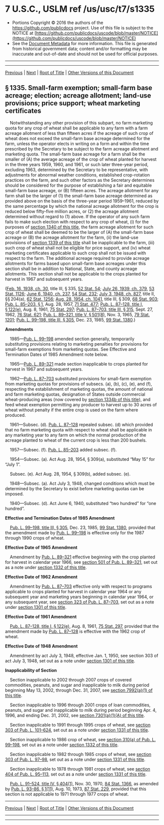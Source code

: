 ---
---

# 7 U.S.C., USLM ref /us/usc/t7/s1335

* Portions Copyright © 2016 the authors of the https://github.com/publicdocs project.
  Use of this file is subject to the NOTICE at [https://github.com/publicdocs/uscode/blob/master/NOTICE](https://github.com/publicdocs/uscode/blob/master/NOTICE)
* See the [Document Metadata](././../../../../../../..//README.md) for more information.
  This file is generated from historical government data; content and/or formatting may be inaccurate and out-of-date and should not be used for official purposes.

----------
----------

[Previous](./../../../../../../..//us/usc/t7/ch35/schII/ptB/sptiii/m__us_usc_t7_s1334b.md) | [Next](./../../../../../../..//us/usc/t7/ch35/schII/ptB/sptiii/m__us_usc_t7_s1336.md) | [Root of Title](./../../../../../../../) | [Other Versions of this Document](https://publicdocs.github.io/go/links?ns=uslm&ref=%2Fus%2Fusc%2Ft7%2Fs1335)

## § 1335. Small-farm exemption; small-farm base acreage; election; acreage allotment; land-use provisions; price support; wheat marketing certificates

    Notwithstanding any other provision of this subpart, no farm marketing quota for any crop of wheat shall be applicable to any farm with a farm acreage allotment of less than fifteen acres if the acreage of such crop of wheat does not exceed the small-farm base acreage determined for the farm, unless the operator elects in writing on a form and within the time prescribed by the Secretary to be subject to the farm acreage allotment and marketing quota. The small-farm base acreage for a farm shall be the smaller of (A) the average acreage of the crop of wheat planted for harvest in the three years 1959, 1960, and 1961, or such later three-year period, excluding 1963, determined by the Secretary to be representative, with adjustments for abnormal weather conditions, established crop-rotation practices on the farm, and such other factors as the Secretary determines should be considered for the purpose of establishing a fair and equitable small-farm base acreage, or (B) fifteen acres. The acreage allotment for any farm shall be the larger of (1) the small-farm base acreage determined as provided above on the basis of the three-year period 1959–1961, reduced by the same percentage by which the national acreage allotment for the crop is reduced below fifty-five million acres, or (2) the acreage allotment determined without regard to (1) above. If the operator of any such farm fails to make such election with respect to any crop of wheat, (i) for the purposes of [section 1340 of this title][/us/usc/t7/s1340], the farm acreage allotment for such crop of wheat shall be deemed to be the larger of (A) the small-farm base acreage or (B) the acreage allotment for the farm, (ii) the land-use provisions of [section 1339 of this title][/us/usc/t7/s1339] shall be inapplicable to the farm, (iii) such crop of wheat shall not be eligible for price support, and (iv) wheat marketing certificates applicable to such crop shall not be issued with respect to the farm. The additional acreage required to provide acreage allotments for farms based upon small-farm base acreages under this section shall be in addition to National, State, and county acreage allotments. This section shall not be applicable to the crops planted for harvest in 1967 and subsequent years.

([Feb. 16, 1938, ch. 30][/us/act/1938-02-16/ch30], title III, § 335, [52 Stat. 54][/us/stat/52/54]; [July 26, 1939, ch. 379][/us/act/1939-07-26/ch379], [53 Stat. 1126][/us/stat/53/1126]; [June 6, 1940, ch. 237][/us/act/1940-06-06/ch237], [54 Stat. 232][/us/stat/54/232]; [July 3, 1948, ch. 827][/us/act/1948-07-03/ch827], title II, §§ 204(a), [62 Stat. 1256][/us/stat/62/1256]; [Aug. 28, 1954, ch. 1041][/us/act/1954-08-28/ch1041], title III, § 309, [68 Stat. 903][/us/stat/68/903]; [Pub. L. 85–203, § 1][/us/pl/85/203/s1], Aug. 28, 1957, [71 Stat. 477][/us/stat/71/477]; [Pub. L. 87–128, title I, § 122(e)][/us/pl/87/128/s122/e], Aug. 8, 1961, [75 Stat. 297][/us/stat/75/297]; [Pub. L. 87–703, title III, § 315][/us/pl/87/703/s315], Sept. 27, 1962, [76 Stat. 621][/us/stat/76/621]; [Pub. L. 89–321, title V, § 501(8)][/us/pl/89/321/s501/8], Nov. 3, 1965, [79 Stat. 1201][/us/stat/79/1201]; [Pub. L. 99–198, title III, § 305][/us/pl/99/198/s305], Dec. 23, 1985, [99 Stat. 1380][/us/stat/99/1380].)

 __Amendments__ 

    1985—[Pub. L. 99–198][/us/pl/99/198] amended section generally, temporarily substituting provisions relating to marketing penalties for provisions for small-farm exemptions from marketing quotas. See Effective and Termination Dates of 1985 Amendment note below.

    1965—[Pub. L. 89–321][/us/pl/89/321] made section inapplicable to crops planted for harvest in 1967 and subsequent years.

    1962—[Pub. L. 87–703][/us/pl/87/703] substituted provisions for small-farm exemption from marketing quotas for provisions of subsecs. (a), (b), (c), (e), and (f), respecting the establishment of marketing quotas, the amount of national and farm marketing quotas, designation of States outside commercial wheat-producing areas (now covered by [section 1334b of this title][/us/usc/t7/s1334b]), and feed wheat exemption permitting any producer to harvest up to 30 acres of wheat without penalty if the entire crop is used on the farm where produced.

    1961—Subsec. (d). [Pub. L. 87–128][/us/pl/87/128] repealed subsec. (d) which provided that no farm marketing quota with respect to wheat shall be applicable in any marketing year to any farm on which the normal production of the acreage planted to wheat of the current crop is less than 200 bushels.

    1957—Subsec. (f). [Pub. L. 85–203][/us/pl/85/203] added subsec. (f).

    1954—Subsec. (a). Act Aug. 28, 1954, § 309(a), substituted “May 15” for “July 1”.

    Subsec. (e). Act Aug. 28, 1954, § 309(b), added subsec. (e).

    1948—Subsec. (a). Act July 3, 1948, changed conditions which must be determined by the Secretary to exist before marketing quotas can be imposed.

    1940—Subsec. (d). Act June 6, 1940, substituted “two hundred” for “one hundred”.

 __Effective and Termination Dates of 1985 Amendment__ 

    [Pub. L. 99–198, title III, § 305][/us/pl/99/198/s305], Dec. 23, 1985, [99 Stat. 1380][/us/stat/99/1380], provided that the amendment made by [Pub. L. 99–198][/us/pl/99/198] is effective only for the 1987 through 1990 crops of wheat.

 __Effective Date of 1965 Amendment__ 

    Amendment by [Pub. L. 89–321][/us/pl/89/321] effective beginning with the crop planted for harvest in calendar year 1966, see [section 501 of Pub. L. 89–321][/us/pl/89/321/s501], set out as a note under [section 1332 of this title][/us/usc/t7/s1332].

 __Effective Date of 1962 Amendment__ 

    Amendment by [Pub. L. 87–703][/us/pl/87/703] effective only with respect to programs applicable to crops planted for harvest in calendar year 1964 or any subsequent year and marketing years beginning in calendar year 1964, or any subsequent year, see [section 323 of Pub. L. 87–703][/us/pl/87/703/s323], set out as a note under [section 1301 of this title][/us/usc/t7/s1301].

 __Effective Date of 1961 Amendment__ 

    [Pub. L. 87–128, title I, § 122(e)][/us/pl/87/128/s122/e], Aug. 8, 1961, [75 Stat. 297][/us/stat/75/297], provided that the amendment made by [Pub. L. 87–128][/us/pl/87/128] is effective with the 1962 crop of wheat.

 __Effective Date of 1948 Amendment__ 

    Amendment by act July 3, 1948, effective Jan. 1, 1950, see section 303 of act July 3, 1948, set out as a note under [section 1301 of this title][/us/usc/t7/s1301].

 __Inapplicability of Section__ 

    Section inapplicable to 2002 through 2007 crops of covered commodities, peanuts, and sugar and inapplicable to milk during period beginning May 13, 2002, through Dec. 31, 2007, see [section 7992(a)(1) of this title][/us/usc/t7/s7992/a/1].

    Section inapplicable to 1996 through 2001 crops of loan commodities, peanuts, and sugar and inapplicable to milk during period beginning Apr. 4, 1996, and ending Dec. 31, 2002, see [section 7301(a)(1)(A) of this title][/us/usc/t7/s7301/a/1/A].

    Section inapplicable to 1991 through 1995 crops of wheat, see [section 303 of Pub. L. 101–624][/us/pl/101/624/s303], set out as a note under [section 1331 of this title][/us/usc/t7/s1331].

    Section inapplicable to 1986 crop of wheat, see [section 310(a) of Pub. L. 99–198][/us/pl/99/198/s310/a], set out as a note under [section 1332 of this title][/us/usc/t7/s1332].

    Section inapplicable to 1982 through 1985 crops of wheat, see [section 303 of Pub. L. 97–98][/us/pl/97/98/s303], set out as a note under [section 1331 of this title][/us/usc/t7/s1331].

    Section inapplicable to 1978 through 1981 crops of wheat, see [section 404 of Pub. L. 95–113][/us/pl/95/113/s404], set out as a note under [section 1331 of this title][/us/usc/t7/s1331].

    [Pub. L. 91–524, title IV, § 404(1)][/us/pl/91/524/s404/1], Nov. 30, 1970, [84 Stat. 1366][/us/stat/84/1366], as amended by [Pub. L. 93–86, § 1(11)][/us/pl/93/86/s1/11], Aug. 10, 1973, [87 Stat. 229][/us/stat/87/229], provided that this section is not applicable to 1971 through 1977 crops of wheat.

----------

[Previous](./../../../../../../..//us/usc/t7/ch35/schII/ptB/sptiii/m__us_usc_t7_s1334b.md) | [Next](./../../../../../../..//us/usc/t7/ch35/schII/ptB/sptiii/m__us_usc_t7_s1336.md) | [Root of Title](./../../../../../../../) | [Other Versions of this Document](https://publicdocs.github.io/go/links?ns=uslm&ref=%2Fus%2Fusc%2Ft7%2Fs1335)

----------
----------

[/us/usc/t7/s1340]: https://publicdocs.github.io/go/links?ns=uslm&ref=%2Fus%2Fusc%2Ft7%2Fs1340
[/us/usc/t7/s1339]: https://publicdocs.github.io/go/links?ns=uslm&ref=%2Fus%2Fusc%2Ft7%2Fs1339
[/us/act/1938-02-16/ch30]: https://publicdocs.github.io/go/links?ns=uslm&ref=%2Fus%2Fact%2F1938-02-16%2Fch30
[/us/stat/52/54]: https://publicdocs.github.io/go/links?ns=uslm&ref=%2Fus%2Fstat%2F52%2F54
[/us/act/1939-07-26/ch379]: https://publicdocs.github.io/go/links?ns=uslm&ref=%2Fus%2Fact%2F1939-07-26%2Fch379
[/us/stat/53/1126]: https://publicdocs.github.io/go/links?ns=uslm&ref=%2Fus%2Fstat%2F53%2F1126
[/us/act/1940-06-06/ch237]: https://publicdocs.github.io/go/links?ns=uslm&ref=%2Fus%2Fact%2F1940-06-06%2Fch237
[/us/stat/54/232]: https://publicdocs.github.io/go/links?ns=uslm&ref=%2Fus%2Fstat%2F54%2F232
[/us/act/1948-07-03/ch827]: https://publicdocs.github.io/go/links?ns=uslm&ref=%2Fus%2Fact%2F1948-07-03%2Fch827
[/us/stat/62/1256]: https://publicdocs.github.io/go/links?ns=uslm&ref=%2Fus%2Fstat%2F62%2F1256
[/us/act/1954-08-28/ch1041]: https://publicdocs.github.io/go/links?ns=uslm&ref=%2Fus%2Fact%2F1954-08-28%2Fch1041
[/us/stat/68/903]: https://publicdocs.github.io/go/links?ns=uslm&ref=%2Fus%2Fstat%2F68%2F903
[/us/pl/85/203/s1]: https://publicdocs.github.io/go/links?ns=uslm&ref=%2Fus%2Fpl%2F85%2F203%2Fs1
[/us/stat/71/477]: https://publicdocs.github.io/go/links?ns=uslm&ref=%2Fus%2Fstat%2F71%2F477
[/us/pl/87/128/s122/e]: https://publicdocs.github.io/go/links?ns=uslm&ref=%2Fus%2Fpl%2F87%2F128%2Fs122%2Fe
[/us/stat/75/297]: https://publicdocs.github.io/go/links?ns=uslm&ref=%2Fus%2Fstat%2F75%2F297
[/us/pl/87/703/s315]: https://publicdocs.github.io/go/links?ns=uslm&ref=%2Fus%2Fpl%2F87%2F703%2Fs315
[/us/stat/76/621]: https://publicdocs.github.io/go/links?ns=uslm&ref=%2Fus%2Fstat%2F76%2F621
[/us/pl/89/321/s501/8]: https://publicdocs.github.io/go/links?ns=uslm&ref=%2Fus%2Fpl%2F89%2F321%2Fs501%2F8
[/us/stat/79/1201]: https://publicdocs.github.io/go/links?ns=uslm&ref=%2Fus%2Fstat%2F79%2F1201
[/us/pl/99/198/s305]: https://publicdocs.github.io/go/links?ns=uslm&ref=%2Fus%2Fpl%2F99%2F198%2Fs305
[/us/stat/99/1380]: https://publicdocs.github.io/go/links?ns=uslm&ref=%2Fus%2Fstat%2F99%2F1380
[/us/pl/99/198]: https://publicdocs.github.io/go/links?ns=uslm&ref=%2Fus%2Fpl%2F99%2F198
[/us/pl/89/321]: https://publicdocs.github.io/go/links?ns=uslm&ref=%2Fus%2Fpl%2F89%2F321
[/us/pl/87/703]: https://publicdocs.github.io/go/links?ns=uslm&ref=%2Fus%2Fpl%2F87%2F703
[/us/usc/t7/s1334b]: https://publicdocs.github.io/go/links?ns=uslm&ref=%2Fus%2Fusc%2Ft7%2Fs1334b
[/us/pl/87/128]: https://publicdocs.github.io/go/links?ns=uslm&ref=%2Fus%2Fpl%2F87%2F128
[/us/pl/85/203]: https://publicdocs.github.io/go/links?ns=uslm&ref=%2Fus%2Fpl%2F85%2F203
[/us/pl/99/198/s305]: https://publicdocs.github.io/go/links?ns=uslm&ref=%2Fus%2Fpl%2F99%2F198%2Fs305
[/us/stat/99/1380]: https://publicdocs.github.io/go/links?ns=uslm&ref=%2Fus%2Fstat%2F99%2F1380
[/us/pl/99/198]: https://publicdocs.github.io/go/links?ns=uslm&ref=%2Fus%2Fpl%2F99%2F198
[/us/pl/89/321]: https://publicdocs.github.io/go/links?ns=uslm&ref=%2Fus%2Fpl%2F89%2F321
[/us/pl/89/321/s501]: https://publicdocs.github.io/go/links?ns=uslm&ref=%2Fus%2Fpl%2F89%2F321%2Fs501
[/us/usc/t7/s1332]: https://publicdocs.github.io/go/links?ns=uslm&ref=%2Fus%2Fusc%2Ft7%2Fs1332
[/us/pl/87/703]: https://publicdocs.github.io/go/links?ns=uslm&ref=%2Fus%2Fpl%2F87%2F703
[/us/pl/87/703/s323]: https://publicdocs.github.io/go/links?ns=uslm&ref=%2Fus%2Fpl%2F87%2F703%2Fs323
[/us/usc/t7/s1301]: https://publicdocs.github.io/go/links?ns=uslm&ref=%2Fus%2Fusc%2Ft7%2Fs1301
[/us/pl/87/128/s122/e]: https://publicdocs.github.io/go/links?ns=uslm&ref=%2Fus%2Fpl%2F87%2F128%2Fs122%2Fe
[/us/stat/75/297]: https://publicdocs.github.io/go/links?ns=uslm&ref=%2Fus%2Fstat%2F75%2F297
[/us/pl/87/128]: https://publicdocs.github.io/go/links?ns=uslm&ref=%2Fus%2Fpl%2F87%2F128
[/us/usc/t7/s1301]: https://publicdocs.github.io/go/links?ns=uslm&ref=%2Fus%2Fusc%2Ft7%2Fs1301
[/us/usc/t7/s7992/a/1]: https://publicdocs.github.io/go/links?ns=uslm&ref=%2Fus%2Fusc%2Ft7%2Fs7992%2Fa%2F1
[/us/usc/t7/s7301/a/1/A]: https://publicdocs.github.io/go/links?ns=uslm&ref=%2Fus%2Fusc%2Ft7%2Fs7301%2Fa%2F1%2FA
[/us/pl/101/624/s303]: https://publicdocs.github.io/go/links?ns=uslm&ref=%2Fus%2Fpl%2F101%2F624%2Fs303
[/us/usc/t7/s1331]: https://publicdocs.github.io/go/links?ns=uslm&ref=%2Fus%2Fusc%2Ft7%2Fs1331
[/us/pl/99/198/s310/a]: https://publicdocs.github.io/go/links?ns=uslm&ref=%2Fus%2Fpl%2F99%2F198%2Fs310%2Fa
[/us/usc/t7/s1332]: https://publicdocs.github.io/go/links?ns=uslm&ref=%2Fus%2Fusc%2Ft7%2Fs1332
[/us/pl/97/98/s303]: https://publicdocs.github.io/go/links?ns=uslm&ref=%2Fus%2Fpl%2F97%2F98%2Fs303
[/us/usc/t7/s1331]: https://publicdocs.github.io/go/links?ns=uslm&ref=%2Fus%2Fusc%2Ft7%2Fs1331
[/us/pl/95/113/s404]: https://publicdocs.github.io/go/links?ns=uslm&ref=%2Fus%2Fpl%2F95%2F113%2Fs404
[/us/usc/t7/s1331]: https://publicdocs.github.io/go/links?ns=uslm&ref=%2Fus%2Fusc%2Ft7%2Fs1331
[/us/pl/91/524/s404/1]: https://publicdocs.github.io/go/links?ns=uslm&ref=%2Fus%2Fpl%2F91%2F524%2Fs404%2F1
[/us/stat/84/1366]: https://publicdocs.github.io/go/links?ns=uslm&ref=%2Fus%2Fstat%2F84%2F1366
[/us/pl/93/86/s1/11]: https://publicdocs.github.io/go/links?ns=uslm&ref=%2Fus%2Fpl%2F93%2F86%2Fs1%2F11
[/us/stat/87/229]: https://publicdocs.github.io/go/links?ns=uslm&ref=%2Fus%2Fstat%2F87%2F229


